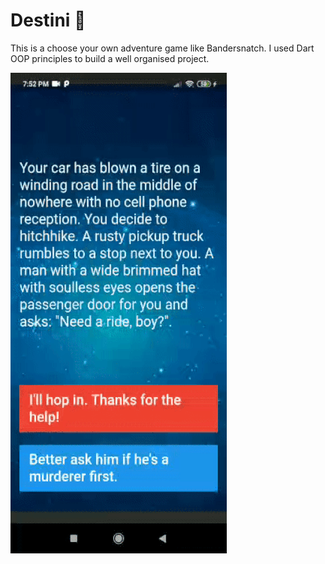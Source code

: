 # Destini 🤔


This is a choose your own adventure game like Bandersnatch. I used Dart OOP principles to build a well organised project.

![Finished App](demo.gif)
